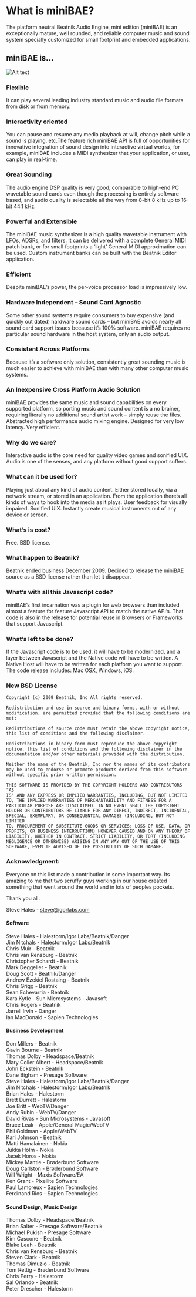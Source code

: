 # What is miniBAE?

 The platform neutral
 Beatnik Audio Engine, mini edition (miniBAE) is an exceptionally
 mature, well rounded, and reliable computer music and sound system
 specially customized for small footprint and embedded applications.

## miniBAE is...

![Alt text](docs/block.jpg)

### Flexible

 It can play several leading industry standard music and audio file
 formats from disk or from memory.  

### Interactivity oriented

 You can pause and resume any media playback at will, change pitch while
 a sound is playing, etc.The feature rich miniBAE API is full of
 opportunities for innovative integration of sound design into
 interactive virtual worlds, for example, miniBAE includes a MIDI
 synthesizer that your application, or user, can play in real-time.
  
### Great Sounding

 The audio engine DSP quality is very good, comparable to high-end PC
 wavetable sound cards even though the processing is entirely
 software-based, and audio quality is selectable all the way from 8-bit
 8 kHz up to 16-bit 44.1 kHz.
  
### Powerful and Extensible

 The miniBAE music synthesizer is a high quality wavetable instrument
 with LFOs, ADSRs, and filters. It can be delivered with a complete
 General MIDI patch bank, or for small footprints a ‘light’ General MIDI
 approximation can be used. Custom instrument banks can be built with
 the Beatnik Editor application.

### Efficient

 Despite miniBAE’s power, the per-voice processor load is impressively
 low.
  
### Hardware Independent – Sound Card Agnostic
  
 Some other sound systems require consumers to buy expensive (and
 quickly out dated) hardware sound cards – but miniBAE avoids nearly
 all sound card support issues because it’s 100% software. miniBAE
 requires no particular sound hardware in the host system, only an audio
 output.

### Consistent Across Platforms
  
 Because it’s a software only solution, consistently great sounding
 music is much easier to achieve with miniBAE than with many other
 computer music systems.  

### An Inexpensive Cross Platform Audio Solution

 miniBAE provides the same music and sound capabilities on every
 supported platform, so porting music and sound content is a
 no brainer, requiring literally no additional sound artist work –
 simply reuse the files. Abstracted high performance audio mixing engine. Designed for very low latency. Very efficient.

### Why do we care?
Interactive audio is the core need for quality video games and sonified UIX.
Audio is one of the senses, and any platform without good support suffers.

### What can it be used for?
Playing just about any kind of audio content. Either stored locally, via a network stream, or stored in an application.
From the application there’s all kinds of ways to hook into the media as it plays.
User feedback for visually impaired. Sonified UIX.
Instantly create musical instruments out of any device or screen.

### What’s is cost?
 Free. BSD license.

### What happen to Beatnik?
 Beatnik ended business December 2009. Decided to release the miniBAE source as a BSD license rather than let it disappear.

### What’s with all this Javascript code?
 miniBAE’s first incarnation was a plugin for web browsers than included almost a feature for feature Javascript API to match the native API’s. That code is also in the release for potential reuse in Browsers or Frameworks that support Javascript.

### What’s left to be done?
 If the Javascript code is to be used, it will have to be modernized, and a layer between Javascript and the Native code will have to be written.
 A Native Host will have to be written for each platform you want to support. The code release includes: Mac OSX, Windows, iOS.

### New BSD License

    Copyright (c) 2009 Beatnik, Inc All rights reserved.  
      
    Redistribution and use in source and binary forms, with or without  
    modification, are permitted provided that the following conditions are  
    met:  
      
    Redistributions of source code must retain the above copyright notice,  
    this list of conditions and the following disclaimer.  
      
    Redistributions in binary form must reproduce the above copyright  
    notice, this list of conditions and the following disclaimer in the  
    documentation and/or other materials provided with the distribution.  
      
    Neither the name of the Beatnik, Inc nor the names of its contributors  
    may be used to endorse or promote products derived from this software  
    without specific prior written permission.  
      
    THIS SOFTWARE IS PROVIDED BY THE COPYRIGHT HOLDERS AND CONTRIBUTORS "AS  
    IS" AND ANY EXPRESS OR IMPLIED WARRANTIES, INCLUDING, BUT NOT LIMITED  
    TO, THE IMPLIED WARRANTIES OF MERCHANTABILITY AND FITNESS FOR A  
    PARTICULAR PURPOSE ARE DISCLAIMED. IN NO EVENT SHALL THE COPYRIGHT  
    HOLDER OR CONTRIBUTORS BE LIABLE FOR ANY DIRECT, INDIRECT, INCIDENTAL,  
    SPECIAL, EXEMPLARY, OR CONSEQUENTIAL DAMAGES (INCLUDING, BUT NOT LIMITED  
    TO, PROCUREMENT OF SUBSTITUTE GOODS OR SERVICES; LOSS OF USE, DATA, OR  
    PROFITS; OR BUSINESS INTERRUPTION) HOWEVER CAUSED AND ON ANY THEORY OF  
    LIABILITY, WHETHER IN CONTRACT, STRICT LIABILITY, OR TORT (INCLUDING  
    NEGLIGENCE OR OTHERWISE) ARISING IN ANY WAY OUT OF THE USE OF THIS  
    SOFTWARE, EVEN IF ADVISED OF THE POSSIBILITY OF SUCH DAMAGE.  

### Acknowledgment:

 Everyone on this list made a contribution in some important way. Its
 amazing to me that two scruffy guys working in our house created
 something that went around the world and in lots of peoples pockets.

Thank you all.  

Steve Hales - steve@igorlabs.com  

#### Software
  
Steve Hales - Halestorm/Igor Labs/Beatnik/Danger   
Jim Nitchals - Halestorm/Igor Labs/Beatnik  
Chris Muir - Beatnik  
Chris van Rensburg - Beatnik  
Christopher Schardt - Beatnik  
Mark Deggeller - Beatnik  
Doug Scott - Beatnik/Danger  
Andrew Ezekiel Rostaing - Beatnik  
Chris Grigg - Beatnik  
Sean Echevarria - Beatnik  
Kara Kytle - Sun Microsystems - Javasoft  
Chris Rogers - Beatnik  
Jarrell Irvin - Danger  
Ian MacDonald - Sapien Technologies  
  
#### Business Development  
Don Millers - Beatnik  
Gavin Bourne - Beatnik  
Thomas Dolby - Headspace/Beatnik  
Mary Coller Albert - Headspace/Beatnik  
John Eckstein - Beatnik  
Dane Bigham - Presage Software  
Steve Hales - Halestorm/Igor Labs/Beatnik/Danger  
Jim Nitchals - Halestorm/Igor Labs/Beatnik  
Brian Hales - Halestorm  
Brett Durrett - Halestorm  
Joe Britt - WebTV/Danger  
Andy Rubin - WebTV/Danger  
David Rivas - Sun Microsystems - Javasoft  
Bruce Leak - Apple/General Magic/WebTV  
Phil Goldman - Apple/WebTV  
Kari Johnson - Beatnik  
Matti Hamalainen - Nokia  
Jukka Holm - Nokia  
Jacek Horos - Nokia  
Mickey Mantle - Brøderbund Software  
Doug Carlston - Brøderbund Software  
Will Wright - Maxis Software/EA  
Ken Grant - Pixellite Software  
Paul Lamoreux - Sapien Technologies   
Ferdinand Rios - Sapien Technologies  
  
#### Sound Design, Music Design  
Thomas Dolby - Headspace/Beatnik  
Brian Salter - Presage Software/Beatnik  
Michael Pukish - Presage Software  
Kim Cascone - Beatnik  
Blake Leah - Beatnik  
Chris van Rensburg - Beatnik  
Steven Clark - Beatnik  
Thomas Dimuzio - Beatnik  
Tom Rettig - Brøderbund Software  
Chris Perry - Halestorm  
Sal Orlando - Beatnik  
Peter Drescher - Halestorm  
